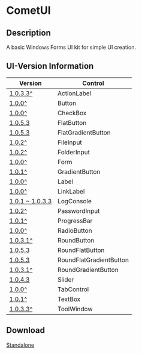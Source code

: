 # CometUI
## Description
A basic Windows Forms UI kit for simple UI creation.

## UI-Version Information
| Version                                                                                     | Control                 |
|---------------------------------------------------------------------------------------------|-------------------------|
| [1.0.3.3^](https://github.com/Lexz-08/CometUI/releases/download/1.0.3.3/CometUI.dll)        | ActionLabel             |
| [1.0.0^](https://github.com/Lexz-08/CometUI/releases/download/1.0.0/CometUI.dll)            | Button                  |
| [1.0.0^](https://github.com/Lexz-08/CometUI/releases/download/1.0.0/CometUI.dll)            | CheckBox                |
| [1.0.5.3](https://github.com/Lexz-08/CometUI/releases/download/1.0.5.3/CometUI.dll)         | FlatButton              |
| [1.0.5.3](https://github.com/Lexz-08/CometUI/releases/download/1.0.5.3/CometUI.dll)         | FlatGradientButton      |
| [1.0.2^](https://github.com/Lexz-08/CometUI/releases/download/1.0.2/CometUI.dll)            | FileInput               |
| [1.0.2^](https://github.com/Lexz-08/CometUI/releases/download/1.0.2/CometUI.dll)            | FolderInput             |
| [1.0.0^](https://github.com/Lexz-08/CometUI/releases/download/1.0.0/CometUI.dll)            | Form                    |
| [1.0.1^](https://github.com/Lexz-08/CometUI/releases/download/1.0.1/CometUI.dll)            | GradientButton          |
| [1.0.0^](https://github.com/Lexz-08/CometUI/releases/download/1.0.0/CometUI.dll)            | Label                   |
| [1.0.0^](https://github.com/Lexz-08/CometUI/releases/download/1.0.0/CometUI.dll)            | LinkLabel               |
| [1.0.1 ~ 1.0.3.3](https://github.com/Lexz-08/CometUI/releases/download/1.0.3.3/CometUI.dll) | LogConsole              |
| [1.0.2^](https://github.com/Lexz-08/CometUI/releases/download/1.0.2/CometUI.dll)            | PasswordInput           |
| [1.0.1^](https://github.com/Lexz-08/CometUI/releases/download/1.0.1/CometUI.dll)            | ProgressBar             |
| [1.0.0^](https://github.com/Lexz-08/CometUI/releases/download/1.0.0/CometUI.dll)            | RadioButton             |
| [1.0.3.1^](https://github.com/Lexz-08/CometUI/releases/download/1.0.3.1/CometUI.dll)        | RoundButton             |
| [1.0.5.3](https://github.com/Lexz-08/CometUI/releases/download/1.0.5.3/CometUI.dll)         | RoundFlatButton         |
| [1.0.5.3](https://github.com/Lexz-08/CometUI/releases/download/1.0.5.3/CometUI.dll)         | RoundFlatGradientButton |
| [1.0.3.1^](https://github.com/Lexz-08/CometUI/releases/download/1.0.3.1/CometUI.dll)        | RoundGradientButton     |
| [1.0.4.3](https://github.com/Lexz-08/CometUI/releases/download/1.0.4.3/CometUI.dll)         | Slider                  |
| [1.0.0^](https://github.com/Lexz-08/CometUI/releases/download/1.0.0/CometUI.dll)            | TabControl              |
| [1.0.1^](https://github.com/Lexz-08/CometUI/releases/download/1.0.1/CometUI.dll)            | TextBox                 |
| [1.0.3.3^](https://github.com/Lexz-08/CometUI/releases/download/1.0.3.3/CometUI.dll)        | ToolWindow              |

## Download
[Standalone](https://github.com/Lexz-08/CometUI/releases/latest/download/CometUI.dll)
